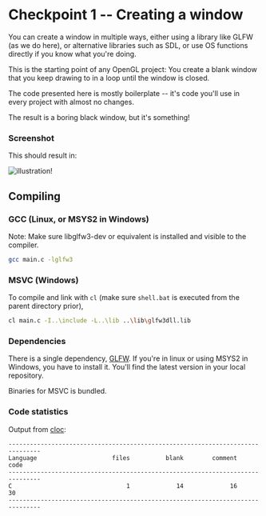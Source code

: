# Checkpoint 1 -- Creating a window

You can create a window in multiple ways, either using a library like GLFW (as we do here), or alternative libraries such as SDL, or use OS functions directly if you know what you're doing.

This is the starting point of any OpenGL project: You create a blank window that you keep drawing to in a loop until the window is closed. 

The code presented here is mostly boilerplate -- it's code you'll use in every project with almost no changes.

The result is a boring black window, but it's something!



### Screenshot

This should result in:

![illustration!](http://i.imgur.com/HgO4s9o.png)


## Compiling

### GCC (Linux, or MSYS2 in Windows)
Note: Make sure libglfw3-dev or equivalent is installed and visible to the compiler. 
```bash
gcc main.c -lglfw3
```

### MSVC (Windows)
To compile and link with `cl` (make sure `shell.bat` is executed from the parent directory prior), 
```bash
cl main.c -I..\include -L..\lib ..\lib\glfw3dll.lib
```


### Dependencies
There is a single dependency, [GLFW](http://www.glfw.org/). If you're in linux or using MSYS2 in Windows, you have to install it. You'll find the latest version in your local repository. 

Binaries for MSVC is bundled. 


### Code statistics

Output from [cloc](https://github.com/AlDanial/cloc):
```
-------------------------------------------------------------------------------
Language                     files          blank        comment           code
-------------------------------------------------------------------------------
C                                1             14             16             30
-------------------------------------------------------------------------------
```